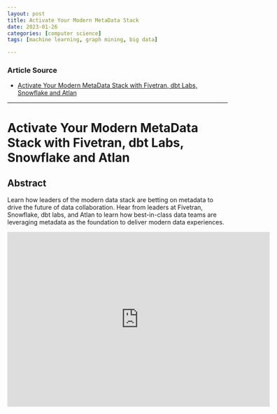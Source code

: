 ```yaml
---
layout: post
title: Activate Your Modern MetaData Stack  
date: 2023-01-26
categories: [computer science]
tags: [machine learning, graph mining, big data]

---
```


### Article Source

* [Activate Your Modern MetaData Stack with Fivetran, dbt Labs, Snowflake and Atlan](https://www.youtube.com/watch?v=TgiCgaiTiRM)


---

# Activate Your Modern MetaData Stack with Fivetran, dbt Labs, Snowflake and Atlan

## Abstract

Learn how leaders of the modern data stack are betting on metadata to drive the future of data collaboration. Hear from leaders at Fivetran, Snowflake, dbt labs, and Atlan to learn how best-in-class data teams are leveraging metadata as the foundation to deliver modern data experiences.

<iframe width="600" height="400" src="https://www.youtube.com/embed/TgiCgaiTiRM" title="YouTube video player" frameborder="0" allow="accelerometer; autoplay; clipboard-write; encrypted-media; gyroscope; picture-in-picture; web-share" allowfullscreen></iframe>